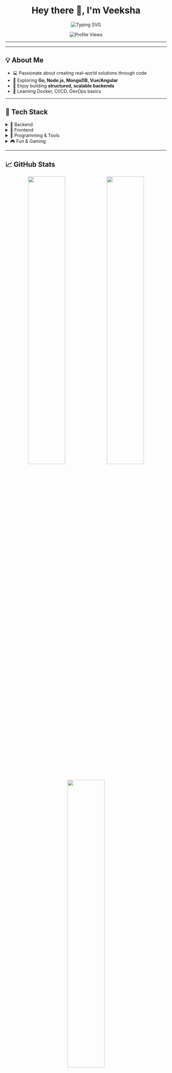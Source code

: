 <h1 align="center">Hey there 👋, I'm Veeksha</h1>

<p align="center">
  <img src="https://readme-typing-svg.demolab.com?font=JetBrains+Mono&weight=600&pause=1000&color=0FFF95&center=true&vCenter=true&width=450&lines=Developer+%7C+Learner+%7C+Creator;Turning+ideas+into+impactful+solutions" alt="Typing SVG" />
</p>

<p align="center">
  <img src="https://komarev.com/ghpvc/?username=Veeksha29&style=flat-square&color=blue" alt="Profile Views" />
</p>

---
---
## 💡 About Me

* 💻 Passionate about creating real-world solutions through code
* 🚀 Exploring **Go, Node.js, MongoDB, Vue/Angular**
* 🧠 Enjoy building **structured, scalable backends**
* 🧪 Learning Docker, CI/CD, DevOps basics

---

## 💼 Tech Stack

<details>
<summary>🧠 Backend</summary>

![NodeJS](https://img.shields.io/badge/node.js-6DA55F?style=for-the-badge\&logo=node.js\&logoColor=white) ![Express.js](https://img.shields.io/badge/express.js-%23404d59.svg?style=for-the-badge\&logo=express\&logoColor=%2361DAFB) ![Nodemon](https://img.shields.io/badge/NODEMON-%23323330.svg?style=for-the-badge\&logo=nodemon\&logoColor=%BBDEAD) ![MongoDB](https://img.shields.io/badge/MongoDB-%234ea94b.svg?style=for-the-badge\&logo=mongodb\&logoColor=white) ![MySQL](https://img.shields.io/badge/mysql-4479A1.svg?style=for-the-badge\&logo=mysql\&logoColor=white) ![EJS](https://img.shields.io/badge/ejs-%23B4CA65.svg?style=for-the-badge\&logo=ejs\&logoColor=black) ![Kubernetes](https://img.shields.io/badge/kubernetes-%23326ce5.svg?style=for-the-badge\&logo=kubernetes\&logoColor=white) ![AWS](https://img.shields.io/badge/AWS-%23FF9900.svg?style=for-the-badge\&logo=amazon-aws\&logoColor=white)

</details>

<details>
<summary>🎨 Frontend</summary>

![HTML5](https://img.shields.io/badge/html5-%23E34F26.svg?style=for-the-badge\&logo=html5\&logoColor=white) ![CSS3](https://img.shields.io/badge/css3-%231572B6.svg?style=for-the-badge\&logo=css3\&logoColor=white) ![JavaScript](https://img.shields.io/badge/javascript-%23323330.svg?style=for-the-badge\&logo=javascript\&logoColor=%23F7DF1E) ![Next JS](https://img.shields.io/badge/Next-black?style=for-the-badge\&logo=next.js\&logoColor=white) ![TailwindCSS](https://img.shields.io/badge/tailwindcss-%2338B2AC.svg?style=for-the-badge\&logo=tailwind-css\&logoColor=white) ![Figma](https://img.shields.io/badge/figma-%23F24E1E.svg?style=for-the-badge\&logo=figma\&logoColor=white)

</details>

<details>
<summary>🧪 Programming & Tools</summary>

![C](https://img.shields.io/badge/c-%2300599C.svg?style=for-the-badge\&logo=c\&logoColor=white) ![C++](https://img.shields.io/badge/c++-%2300599C.svg?style=for-the-badge\&logo=c%2B%2B\&logoColor=white) ![Python](https://img.shields.io/badge/python-3670A0?style=for-the-badge\&logo=python\&logoColor=ffdd54) ![Matplotlib](https://img.shields.io/badge/Matplotlib-%23ffffff.svg?style=for-the-badge\&logo=Matplotlib\&logoColor=black) ![NumPy](https://img.shields.io/badge/numpy-%23013243.svg?style=for-the-badge\&logo=numpy\&logoColor=white) ![Scipy](https://img.shields.io/badge/SciPy-%230C55A5.svg?style=for-the-badge\&logo=scipy\&logoColor=%white) ![AssemblyScript](https://img.shields.io/badge/assembly%20script-%23000000.svg?style=for-the-badge\&logo=assemblyscript\&logoColor=white) ![Git](https://img.shields.io/badge/git-%23F05033.svg?style=for-the-badge\&logo=git\&logoColor=white) ![GitHub](https://img.shields.io/badge/github-%23121011.svg?style=for-the-badge\&logo=github\&logoColor=white) ![Postman](https://img.shields.io/badge/Postman-FF6C37?style=for-the-badge\&logo=postman\&logoColor=white)

</details>

<details>
<summary>🎮 Fun & Gaming</summary>

![nVIDIA](https://img.shields.io/badge/nVIDIA-%2376B900.svg?style=for-the-badge\&logo=nVIDIA\&logoColor=white) ![Riot Games](https://img.shields.io/badge/riotgames-D32936.svg?style=for-the-badge\&logo=riotgames\&logoColor=white) ![Unity](https://img.shields.io/badge/unity-%23000000.svg?style=for-the-badge\&logo=unity\&logoColor=white) ![Xbox](https://img.shields.io/badge/xbox-%23107C10.svg?style=for-the-badge\&logo=xbox\&logoColor=white) ![Steam](https://img.shields.io/badge/steam-%23000000.svg?style=for-the-badge\&logo=steam\&logoColor=white)

</details>

---

## 📈 GitHub Stats

<p align="center">
  <img src="https://github-readme-stats.vercel.app/api?username=Veeksha29&show_icons=true&theme=radical&hide_border=true" width="48%" />
  <img src="https://streak-stats.demolab.com?user=Veeksha29&theme=radical&hide_border=true" width="48%" />
</p>

<p align="center">
  <img src="https://github-readme-stats.vercel.app/api/top-langs/?username=Veeksha29&layout=compact&theme=radical&hide_border=true" width="48%" />
</p>

---

## 🔥 Real-Time Contributions

<p align="center">
  <picture>
    <source media="(prefers-color-scheme: dark)" srcset="https://raw.githubusercontent.com/Veeksha29/Veeksha29/output/github-contribution-grid-snake-dark.svg">
    <img alt="github contribution snake animation" src="https://raw.githubusercontent.com/Veeksha29/Veeksha29/output/github-contribution-grid-snake.svg" />
  </picture>
</p>

> ⚙️ Automatically updated daily via GitHub Actions

---

## 📘 Learning Journey

* [x] Built scalable Express + Mongo APIs
* [x] Learned Vue basics and component reuse
* [ ] Deploying Go APIs with Docker
* [ ] Testing with Jest and Supertest
* [ ] Building reusable NPM packages

---

## 🔗 Connect with Me

[![LinkedIn](https://img.shields.io/badge/LinkedIn-blue?style=for-the-badge\&logo=linkedin\&logoColor=white)](https://www.linkedin.com/in/veeksha-kashi)
[![GitHub](https://img.shields.io/badge/GitHub-000?style=for-the-badge\&logo=github\&logoColor=white)](https://github.com/Veeksha29)
[![Email](https://img.shields.io/badge/Gmail-D14836?style=for-the-badge\&logo=gmail\&logoColor=white)](mailto:veeksha2920@gmail.com)

---

<p align="center">🚀 Let's build and grow together!</p>
